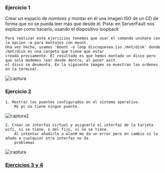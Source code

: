 ### Ejercicio 1

Crear un espacio de nombres y montar en él una imagen ISO de un CD de forma que no se pueda leer más que desde él. Pista: en ServerFault nos explican como hacerlo, usando el dispositivo loopback

	Para realizar este ejercicios tenemos que usar el comando unshare con la opcion -m para montajes con mount.
	Una vez hecho, usamos 'mount -o loop discoquesea.iso /mnt/disk' donde /mnt/disk es una carpeta que tiene que estar 
	creada previamente. El resultado es que hemos montado un disco pero que solo modemos leer desde dentro, al poner exit
	el disco se desmonta. En la siguiente imagen se muestran las ordenes en la terminal.

![captura](https://dl.dropboxusercontent.com/u/17453375/loopMount.png)

### Ejercicio 2

	1. Mostrar los puentes configurados en el sistema operativo.
		Mi pc no tiene ningun puente.

![captura2](https://dl.dropboxusercontent.com/u/17453375/puentesvirtuales.png)

	2. Crear un interfaz virtual y asignarlo al interfaz de la tarjeta wifi, si se tiene, o del fijo, si no se tiene.
		Al intentar añadirlo a wlan0 me da un error pero en cambio si lo añado a cualquier otra interfaz no da
		problemas

![captura](https://dl.dropboxusercontent.com/u/17453375/puenteWlan0.png)


### [Ejercicios 3 y 4](https://github.com/torresj/IV-GII-13-14/blob/master/ejerciciosT2-3y4.md)
